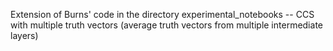 Extension of Burns' code in the directory experimental_notebooks
  -- CCS with multiple truth vectors (average truth vectors from multiple intermediate layers)